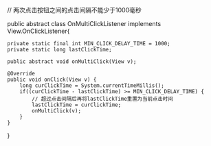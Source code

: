 // 两次点击按钮之间的点击间隔不能少于1000毫秒


public abstract class OnMultiClickListener implements View.OnClickListener{

    private static final int MIN_CLICK_DELAY_TIME = 1000;
    private static long lastClickTime;

    public abstract void onMultiClick(View v);

    @Override
    public void onClick(View v) {
        long curClickTime = System.currentTimeMillis();
        if((curClickTime - lastClickTime) >= MIN_CLICK_DELAY_TIME) {
            // 超过点击间隔后再将lastClickTime重置为当前点击时间
            lastClickTime = curClickTime;
            onMultiClick(v);
        }
    }
}
